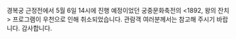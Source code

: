 경복궁 근정전에서 5월 6일 14시에 진행 예정이었던 궁중문화축전의 <1892, 왕의 잔치> 프로그램이 우천으로 인해 취소되었습니다. 관람객 여러분께서는 참고해 주시기 바랍니다. 감사합니다.